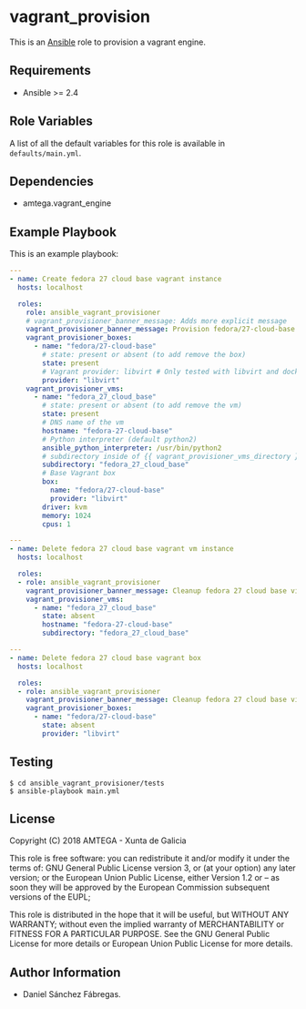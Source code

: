 # vagrant_provision

This is an [Ansible](http://www.ansible.com) role to provision a vagrant engine.

## Requirements

- Ansible >= 2.4

## Role Variables

A list of all the default variables for this role is available in `defaults/main.yml`.

## Dependencies

- amtega.vagrant_engine

## Example Playbook

This is an example playbook:

```yaml
---
- name: Create fedora 27 cloud base vagrant instance
  hosts: localhost

  roles:
    role: ansible_vagrant_provisioner
    # vagrant_provisioner_banner_message: Adds more explicit message
    vagrant_provisioner_banner_message: Provision fedora/27-cloud-base vm
    vagrant_provisioner_boxes:
      - name: "fedora/27-cloud-base"
        # state: present or absent (to add remove the box)
        state: present
        # Vagrant provider: libvirt # Only tested with libvirt and docker
        provider: "libvirt"
    vagrant_provisioner_vms:
      - name: "fedora_27_cloud_base"
        # state: present or absent (to add remove the vm)
        state: present
        # DNS name of the vm
        hostname: "fedora-27-cloud-base"
        # Python interpreter (default python2)
        ansible_python_interpreter: /usr/bin/python2
        # subdirectory inside of {{ vagrant_provisioner_vms_directory }}
        subdirectory: "fedora_27_cloud_base"
        # Base Vagrant box
        box:
          name: "fedora/27-cloud-base"
          provider: "libvirt"
        driver: kvm
        memory: 1024
        cpus: 1

---
- name: Delete fedora 27 cloud base vagrant vm instance
  hosts: localhost

  roles:
  - role: ansible_vagrant_provisioner
    vagrant_provisioner_banner_message: Cleanup fedora 27 cloud base virtual machine
    vagrant_provisioner_vms:
      - name: "fedora_27_cloud_base"
        state: absent
        hostname: "fedora-27-cloud-base"
        subdirectory: "fedora_27_cloud_base"

---
- name: Delete fedora 27 cloud base vagrant box
  hosts: localhost

  roles:
  - role: ansible_vagrant_provisioner
    vagrant_provisioner_banner_message: Cleanup fedora 27 cloud base virtual box
    vagrant_provisioner_boxes:
      - name: "fedora/27-cloud-base"
        state: absent
        provider: "libvirt"
```

## Testing

```shell
$ cd ansible_vagrant_provisioner/tests
$ ansible-playbook main.yml
```

## License

Copyright (C) 2018 AMTEGA - Xunta de Galicia

This role is free software: you can redistribute it and/or modify
it under the terms of:
GNU General Public License version 3, or (at your option) any later version;
or the European Union Public License, either Version 1.2 or – as soon
they will be approved by the European Commission ­subsequent versions of
the EUPL;

This role is distributed in the hope that it will be useful,
but WITHOUT ANY WARRANTY; without even the implied warranty of
MERCHANTABILITY or FITNESS FOR A PARTICULAR PURPOSE.  See the
GNU General Public License for more details or European Union Public License for more details.

## Author Information

- Daniel Sánchez Fábregas.
